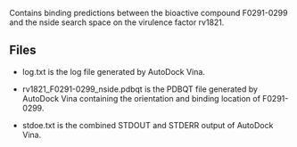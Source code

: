 Contains binding predictions between the bioactive compound F0291-0299 and the nside search space on the virulence factor rv1821.

## Files

- log.txt is the log file generated by AutoDock Vina.

- rv1821_F0291-0299_nside.pdbqt is the PDBQT file generated by AutoDock Vina containing the orientation and binding location of F0291-0299.

- stdoe.txt is the combined STDOUT and STDERR output of AutoDock Vina.

